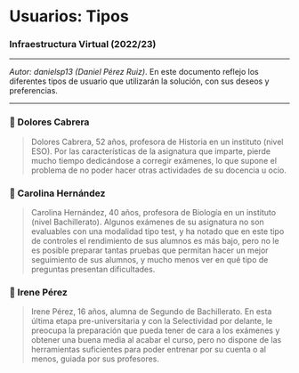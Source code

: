# Usuarios: Tipos



### Infraestructura Virtual (2022/23)

****

*Autor: danielsp13 (Daniel Pérez Ruiz)*. En este documento reflejo los diferentes tipos de usuario que utilizarán la solución, con sus deseos y preferencias.

****



### :bust_in_silhouette: Dolores Cabrera

> Dolores Cabrera, 52 años, profesora de Historia en un instituto (nivel ESO). Por las características de la asignatura que imparte, pierde mucho tiempo dedicándose a corregir exámenes, lo que supone el problema de no poder hacer otras actividades de su docencia u ocio.



### :bust_in_silhouette: Carolina Hernández

> Carolina Hernández, 40 años, profesora de Biología en un instituto (nivel Bachillerato). Algunos exámenes de su asignatura no son evaluables con una modalidad tipo test, y ha notado que en este tipo de controles el rendimiento de sus alumnos es más bajo, pero no le es posible preparar tantas pruebas que permitan hacer un mejor seguimiento de sus alumnos, y mucho menos ver en qué tipo de preguntas presentan dificultades.



### :bust_in_silhouette: Irene Pérez

> Irene Pérez, 16 años, alumna de Segundo de Bachillerato. En esta última etapa pre-universitaria y con la Selectividad por delante, le preocupa la preparación que pueda tener de cara a los exámenes y obtener una buena media al acabar el curso, pero no dispone de las herramientas suficientes para poder entrenar por su cuenta o al menos, guiada por sus profesores.
